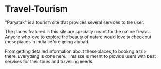 # Travel-Tourism

"Paryatak" is a tourism site that provides several services to the user. 

The places featured in this site are specially meant for the nature freaks. Anyone who love to explore the beauty of nature would love to check out these places in India before going abroad.

From getting detailed information about these places, to booking a trip there. Everything is done here. 
This site is meant to provide users with best services for their tours and travelling needs.